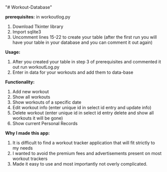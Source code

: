 "# Workout-Database" 

**prerequisites:**
in workoutlog.py
1. Download Tkinter library
2. Import sqlite3
3. Uncomment lines 15-22 to create your table (after the first run you will have your table in your database and you can comment it out again)

**Usage:**
1. After you created your table in step 3 of prerequisites and commented it out run workoutLog.py
2. Enter in data for your workouts and add them to data-base

**Functionality:**
1. Add new workout
2. Show all workouts
3. Show workouts of a specific date
4. Edit workout info (enter unique id in select id entry and update info)
5. Delete workout (enter unique id in select id entry delete and show all workouts it will be gone)
6. Show current Personal Records

**Why I made this app:**
1. It is difficult to find a workout tracker application that will fit strictly to my needs
2. I wanted to avoid the premium fees and advertisements present on most workout trackers
3. Made it easy to use and most importantly not overly complicated.

